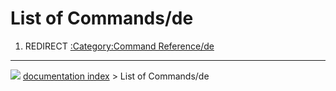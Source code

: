 # List of Commands/de
1.  REDIRECT [:Category:Command Reference/de](:Category:Command_Reference/de.md)



---
![](images/Right_arrow.png) [documentation index](../README.md) > List of Commands/de
